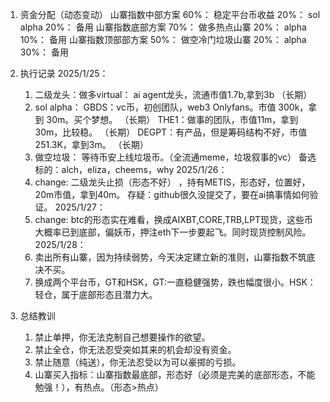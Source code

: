 1. 资金分配（动态变动）
    山寨指数中部方案
    60%： 稳定平台币收益
    20%： sol alpha
    20%： 备用
    山寨指数底部方案
    70%： 做多热点山寨
    20%： alpha
    10%： 备用
    山寨指数顶部部方案
    50%： 做空冷门垃圾山寨
    20%： alpha
    30%： 备用
        
2. 执行记录
    2025/1/25：
    1. 二级龙头：做多virtual： ai agent龙头，流通市值1.7b,拿到3b     （长期）
    2. sol alpha： 
        GBDS：vc币，初创团队，web3 Onlyfans。市值 300k，拿到 30m。买个梦想。  （长期）
        THE1：做事的团队，市值11m，拿到30m，比较稳。                     （长期）
        DEGPT：有产品，但是筹码结构不好，市值251.3K，拿到3m。               （长期）
    3. 做空垃圾：
        等待币安上线垃圾币。（全流通meme，垃圾叙事的vc）
        备选标的：alch，eliza，cheems，why
    2025/1/26：
    1. change: 二级龙头止损（形态不好） ，持有METIS，形态好，位置好，20m市值，拿到40m。 存疑：github很久没提交了，要在ai搞事情如何验证。
    2025/1/27：
    1. change: btc的形态实在难看，换成AIXBT,CORE,TRB,LPT现货，这些币大概率已到底部，偏妖币，押注eth下一步要起飞。同时现货控制风险。
    2025/1/28：
    1. 卖出所有山寨，因为持续弱势，今天决定建立新的准则，山寨指数不筑底决不买。
    2. 换成两个平台币，GT和HSK，GT:一直稳健强势，跌也幅度很小。HSK： 轻仓，属于底部形态且潜力大。
3. 总结教训
    1. 禁止单押，你无法克制自己想要操作的欲望。
    2. 禁止全仓，你无法忍受突如其来的机会却没有资金。
    3. 禁止随意（纯送），你无法忍受以为可以豪掷的亏损。
    4. 山寨买入指标：山寨指数最底部，形态好（必须是完美的底部形态，不能勉强！），有热点。（形态>热点）
    


